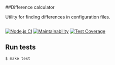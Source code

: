 ##Difference calculator

Utility for finding differences in configuration files.
##

[![Node.js CI](https://github.com/mom4uk/backend-project-2/workflows/Node.js%20CI/badge.svg?branch=master)](https://github.com/mom4uk/backend-project-2/actions)
[![Maintainability](https://api.codeclimate.com/v1/badges/5ac1ebbc8f38cc9a5495/maintainability)](https://codeclimate.com/github/mom4uk/backend-project-2/maintainability)
[![Test Coverage](https://api.codeclimate.com/v1/badges/5ac1ebbc8f38cc9a5495/test_coverage)](https://codeclimate.com/github/mom4uk/backend-project-2/test_coverage)

## Run tests

```sh
$ make test
```
